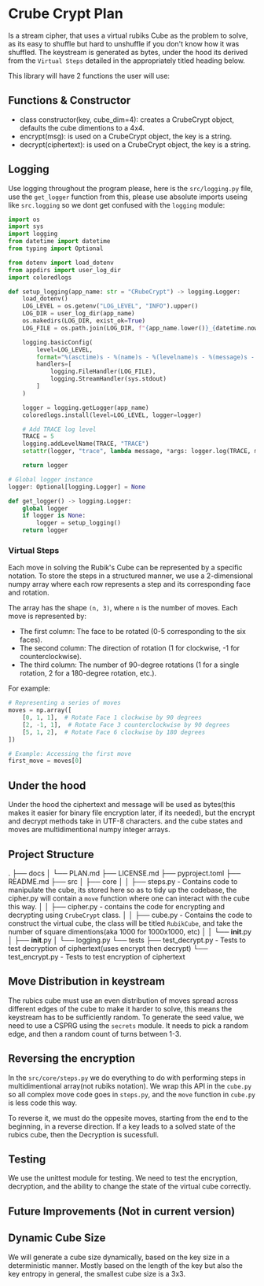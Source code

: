 # Crube Crypt Plan

Is a stream cipher, that uses a virtual rubiks Cube as the problem to solve, as its easy to shuffle but hard to unshuffle if you don't know how it was shuffled.
The keystream is generated as bytes, under the hood its derived from the `Virtual Steps` detailed in the appropriately titled heading below.

This library will have 2 functions the user will use:

## Functions & Constructor
- class constructor(key, cube_dim=4): creates a CrubeCrypt object, defaults the cube dimentions to a 4x4.
- encrypt(msg): is used on a CrubeCrypt object, the key is a string.
- decrypt(ciphertext): is used on a CrubeCrypt object, the key is a string.

## Logging
Use logging throughout the program please, here is the `src/logging.py` file, use the `get_logger` function from this, please use absolute imports useing like `src.logging` so we dont get confused with the `logging` module:

```python
import os
import sys
import logging
from datetime import datetime
from typing import Optional

from dotenv import load_dotenv
from appdirs import user_log_dir
import coloredlogs

def setup_logging(app_name: str = "CRubeCrypt") -> logging.Logger:
    load_dotenv()
    LOG_LEVEL = os.getenv("LOG_LEVEL", "INFO").upper()
    LOG_DIR = user_log_dir(app_name)
    os.makedirs(LOG_DIR, exist_ok=True)
    LOG_FILE = os.path.join(LOG_DIR, f"{app_name.lower()}_{datetime.now().strftime('%Y-%m-%d_%H-%M-%S')}.log")

    logging.basicConfig(
        level=LOG_LEVEL,
        format="%(asctime)s - %(name)s - %(levelname)s - %(message)s - [%(filename)s:%(lineno)d]",
        handlers=[
            logging.FileHandler(LOG_FILE),
            logging.StreamHandler(sys.stdout)
        ]
    )

    logger = logging.getLogger(app_name)
    coloredlogs.install(level=LOG_LEVEL, logger=logger)

    # Add TRACE log level
    TRACE = 5
    logging.addLevelName(TRACE, "TRACE")
    setattr(logger, "trace", lambda message, *args: logger.log(TRACE, message, *args))

    return logger

# Global logger instance
logger: Optional[logging.Logger] = None

def get_logger() -> logging.Logger:
    global logger
    if logger is None:
        logger = setup_logging()
    return logger
```

### Virtual Steps

Each move in solving the Rubik's Cube can be represented by a specific notation. To store the steps in a structured manner, we use a 2-dimensional numpy array where each row represents a step and its corresponding face and rotation.

The array has the shape `(n, 3)`, where `n` is the number of moves. Each move is represented by:

- The first column: The face to be rotated (0-5 corresponding to the six faces).
- The second column: The direction of rotation (1 for clockwise, -1 for counterclockwise).
- The third column: The number of 90-degree rotations (1 for a single rotation, 2 for a 180-degree rotation, etc.).

For example:

```python
# Representing a series of moves
moves = np.array([
    [0, 1, 1],  # Rotate Face 1 clockwise by 90 degrees
    [2, -1, 1],  # Rotate Face 3 counterclockwise by 90 degrees
    [5, 1, 2],  # Rotate Face 6 clockwise by 180 degrees
])

# Example: Accessing the first move
first_move = moves[0]
```

## Under the hood

Under the hood the ciphertext and message will be used as bytes(this makes it easier for binary file encryption later, if its needed), but the encrypt and decrypt methods take in UTF-8 characters. and the cube states and moves are multidimentional numpy integer arrays.

## Project Structure
.
├── docs
│   └── PLAN.md
├── LICENSE.md
├── pyproject.toml
├── README.md
├── src
│   ├── core
│   │   ├── steps.py - Contains code to manipulate the cube, its stored here so as to tidy up the codebase, the cipher.py will contain a `move` function where one can interact with the cube this way.
│   │   ├── cipher.py - contains the code for encrypting and decrypting using `CrubeCrypt` class.
│   │   ├── cube.py - Contains the code to construct the virtual cube, the class will be titled `RubikCube`, and take the number of square dimentions(aka 1000 for 1000x1000, etc)
│   │   └── __init__.py
│   ├── __init__.py
│   └── logging.py
└── tests
    ├── test_decrypt.py - Tests to test decryption of ciphertext(uses encrypt then decrypt)
    └── test_encrypt.py - Tests to test encryption of ciphertext

## Move Distribution in keystream
The rubics cube must use an even distribution of moves spread across different edges of the cube to make it harder to solve, this means the keystream has to be sufficiently random. To generate the seed value, we need to use a CSPRG using the `secrets` module. It needs to pick a random edge, and then a random count of turns between 1-3.

## Reversing the encryption
In the `src/core/steps.py` we do everything to do with performing steps in multidimentional array(not rubiks notation).
We wrap this API in the `cube.py` so all complex move code goes in `steps.py`, and the `move` function in `cube.py` is less code this way.

To reverse it, we must do the oppesite moves, starting from the end to the beginning, in a reverse direction.
If a key leads to a solved state of the rubics cube, then the Decryption is sucessfull.

## Testing
We use the unittest module for testing.
We need to test the encryption, decryption, and the ability to change the state of the virtual cube correctly.

## Future Improvements (Not in current version)

## Dynamic Cube Size
We will generate a cube size dynamically, based on the key size in a deterministic manner. Mostly based on the length of the key but also the key entropy in general, the smallest cube size is a 3x3.